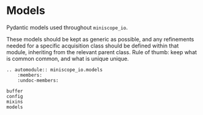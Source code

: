 # Models

Pydantic models used throughout `miniscope_io`.

These models should be kept as generic as possible, and any refinements
needed for a specific acquisition class should be defined within that
module, inheriting from the relevant parent class. Rule of thumb: 
keep what is common common, and what is unique unique.



```{eval-rst}
.. automodule:: miniscope_io.models
    :members:
    :undoc-members:
```

```{toctree}
buffer
config
mixins
models
```